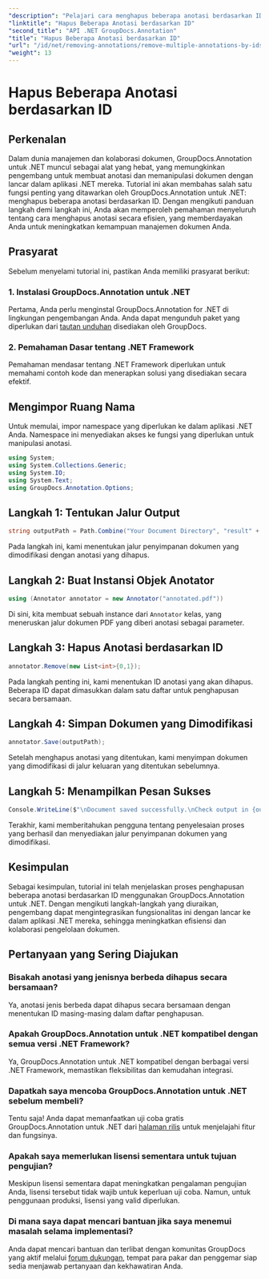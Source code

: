 ```yaml
---
"description": "Pelajari cara menghapus beberapa anotasi berdasarkan ID di .NET menggunakan GroupDocs.Annotation, tingkatkan kemampuan manajemen dokumen Anda dengan mudah."
"linktitle": "Hapus Beberapa Anotasi berdasarkan ID"
"second_title": "API .NET GroupDocs.Annotation"
"title": "Hapus Beberapa Anotasi berdasarkan ID"
"url": "/id/net/removing-annotations/remove-multiple-annotations-by-ids/"
"weight": 13
---
```


# Hapus Beberapa Anotasi berdasarkan ID

## Perkenalan
Dalam dunia manajemen dan kolaborasi dokumen, GroupDocs.Annotation untuk .NET muncul sebagai alat yang hebat, yang memungkinkan pengembang untuk membuat anotasi dan memanipulasi dokumen dengan lancar dalam aplikasi .NET mereka. Tutorial ini akan membahas salah satu fungsi penting yang ditawarkan oleh GroupDocs.Annotation untuk .NET: menghapus beberapa anotasi berdasarkan ID. Dengan mengikuti panduan langkah demi langkah ini, Anda akan memperoleh pemahaman menyeluruh tentang cara menghapus anotasi secara efisien, yang memberdayakan Anda untuk meningkatkan kemampuan manajemen dokumen Anda.
## Prasyarat
Sebelum menyelami tutorial ini, pastikan Anda memiliki prasyarat berikut:
### 1. Instalasi GroupDocs.Annotation untuk .NET
Pertama, Anda perlu menginstal GroupDocs.Annotation for .NET di lingkungan pengembangan Anda. Anda dapat mengunduh paket yang diperlukan dari [tautan unduhan](https://releases.groupdocs.com/annotation/net/) disediakan oleh GroupDocs.
### 2. Pemahaman Dasar tentang .NET Framework
Pemahaman mendasar tentang .NET Framework diperlukan untuk memahami contoh kode dan menerapkan solusi yang disediakan secara efektif.

## Mengimpor Ruang Nama
Untuk memulai, impor namespace yang diperlukan ke dalam aplikasi .NET Anda. Namespace ini menyediakan akses ke fungsi yang diperlukan untuk manipulasi anotasi.
```csharp
using System;
using System.Collections.Generic;
using System.IO;
using System.Text;
using GroupDocs.Annotation.Options;
```

## Langkah 1: Tentukan Jalur Output
```csharp
string outputPath = Path.Combine("Your Document Directory", "result" + Path.GetExtension("input.pdf"));
```
Pada langkah ini, kami menentukan jalur penyimpanan dokumen yang dimodifikasi dengan anotasi yang dihapus.
## Langkah 2: Buat Instansi Objek Anotator
```csharp
using (Annotator annotator = new Annotator("annotated.pdf"))
```
Di sini, kita membuat sebuah instance dari `Annotator` kelas, yang meneruskan jalur dokumen PDF yang diberi anotasi sebagai parameter.
## Langkah 3: Hapus Anotasi berdasarkan ID
```csharp
annotator.Remove(new List<int>{0,1});
```
Pada langkah penting ini, kami menentukan ID anotasi yang akan dihapus. Beberapa ID dapat dimasukkan dalam satu daftar untuk penghapusan secara bersamaan.
## Langkah 4: Simpan Dokumen yang Dimodifikasi
```csharp
annotator.Save(outputPath);
```
Setelah menghapus anotasi yang ditentukan, kami menyimpan dokumen yang dimodifikasi di jalur keluaran yang ditentukan sebelumnya.
## Langkah 5: Menampilkan Pesan Sukses
```csharp
Console.WriteLine($"\nDocument saved successfully.\nCheck output in {outputPath}.");
```
Terakhir, kami memberitahukan pengguna tentang penyelesaian proses yang berhasil dan menyediakan jalur penyimpanan dokumen yang dimodifikasi.

## Kesimpulan
Sebagai kesimpulan, tutorial ini telah menjelaskan proses penghapusan beberapa anotasi berdasarkan ID menggunakan GroupDocs.Annotation untuk .NET. Dengan mengikuti langkah-langkah yang diuraikan, pengembang dapat mengintegrasikan fungsionalitas ini dengan lancar ke dalam aplikasi .NET mereka, sehingga meningkatkan efisiensi dan kolaborasi pengelolaan dokumen.
## Pertanyaan yang Sering Diajukan
### Bisakah anotasi yang jenisnya berbeda dihapus secara bersamaan?
Ya, anotasi jenis berbeda dapat dihapus secara bersamaan dengan menentukan ID masing-masing dalam daftar penghapusan.
### Apakah GroupDocs.Annotation untuk .NET kompatibel dengan semua versi .NET Framework?
Ya, GroupDocs.Annotation untuk .NET kompatibel dengan berbagai versi .NET Framework, memastikan fleksibilitas dan kemudahan integrasi.
### Dapatkah saya mencoba GroupDocs.Annotation untuk .NET sebelum membeli?
Tentu saja! Anda dapat memanfaatkan uji coba gratis GroupDocs.Annotation untuk .NET dari [halaman rilis](https://releases.groupdocs.com/) untuk menjelajahi fitur dan fungsinya.
### Apakah saya memerlukan lisensi sementara untuk tujuan pengujian?
Meskipun lisensi sementara dapat meningkatkan pengalaman pengujian Anda, lisensi tersebut tidak wajib untuk keperluan uji coba. Namun, untuk penggunaan produksi, lisensi yang valid diperlukan.
### Di mana saya dapat mencari bantuan jika saya menemui masalah selama implementasi?
Anda dapat mencari bantuan dan terlibat dengan komunitas GroupDocs yang aktif melalui [forum dukungan](https://forum.groupdocs.com/c/annotation/10), tempat para pakar dan penggemar siap sedia menjawab pertanyaan dan kekhawatiran Anda.